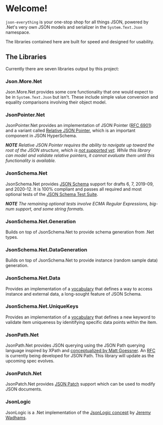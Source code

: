 # Welcome!

`json-everything` is your one-stop shop for all things JSON, powered by .Net's very own JSON models and serializer in the `System.Text.Json` namespace.

The libraries contained here are built for speed and designed for usability.

## The Libraries

Currently there are seven libraries output by this project:

### Json.More<nsp>.Net

Json.More<nsp>.Net provides some core functionality that one would expect to be in `System.Text.Json` but isn't.  These include simple value conversion and equality comparisons involving their object model.

### JsonPointer<nsp>.Net

JsonPointer.Net provides an implementation of JSON Pointer ([RFC 6901](https://tools.ietf.org/html/rfc6901)) and a variant called [Relative JSON Pointer](), which is an important component in JSON HyperSchema.

***NOTE** Relative JSON Pointer requires the ability to navigate up toward the root of the JSON structure, which is [not supported yet](https://github.com/dotnet/runtime/issues/40452).  While this library can model and validate relative pointers, it cannot evaluate them until this functionality is available.*

### JsonSchema<nsp>.Net

JsonSchema<nsp>.Net provides [JSON Schema](https://json-schema.org) support for drafts 6, 7, 2019-09, and 2020-12.  It is 100% compliant and passes all required and most optional tests of the [JSON Schema Test Suite](https://github.com/json-schema-org/JSON-Schema-Test-Suite).

***NOTE** The remaining optional tests involve ECMA Regular Expressions, big-num support, and some string formats.*

### JsonSchema.Net.Generation

Builds on top of JsonSchema<nsp>.Net to provide schema generation from .Net types.

### JsonSchema.Net.DataGeneration

Builds on top of JsonSchema<nsp>.Net to provide instance (random sample data) generation.

### JsonSchema.Net.Data

Provides an implementation of a [vocabulary](usage/vocabs-data.md) that defines a way to access instance and external data, a long-sought feature of JSON Schema.

### JsonSchema.Net.UniqueKeys

Provides an implementation of a [vocabulary](usage/vocabs-unique-keys.md) that defines a new keyword to validate item uniqueness by idenitifying specific data points within the item.

### JsonPath<nsp>.Net

JsonPath<nsp>.Net provides JSON querying using the JSON Path querying language inspired by XPath and [conceptualized by Matt Goessner](https://goessner.net/articles/JsonPath/).  An [RFC](https://github.com/jsonpath-standard/internet-draft) is currently being developed for JSON Path.  This library will update as the upcoming spec evolves.

### JsonPatch<nsp>.Net

JsonPatch<nsp>.Net provides [JSON Patch](https://tools.ietf.org/html/rfc6902) support which can be used to modify JSON documents.

### JsonLogic

JsonLogic is a .Net implementation of the [JsonLogic concept](https://jsonlogic.com) by [Jeremy Wadhams](https://github.com/jwadhams).